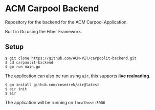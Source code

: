 # ACM Carpool Backend

Repository for the backend for the ACM Carpool Application. 

Built in Go using the Fiber Framework.

## Setup

```
$ git clone https://github.com/ACM-VIT/carpoolit-backend.git
$ cd carpoolit-backend
$ go run main.go
```

The application can also be run using `air`, this supports **live realoading**.

```
$ go install github.com/cosmtrek/air@latest
$ air init
$ air
```

The application will be running on `localhost:3000`
